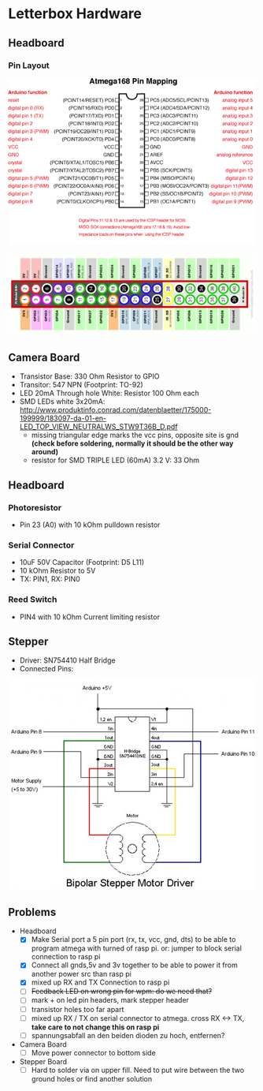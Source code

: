 # Letterbox Hardware

## Headboard

### Pin Layout

 ![Atmega168PinMap2](images/Atmega168PinMap2.png)

 ![Raspberry-Pi-GPIO-Layout-Model-B-Plus](images/Raspberry-Pi-GPIO-Layout-Model-B-Plus.png)

## Camera Board

* Transistor Base: 330 Ohm Resistor to GPIO
* Transitor: 547 NPN (Footprint: TO-92)
* LED 20mA Through hole White:  Resistor 100 Ohm each
* SMD LEDs white 3x20mA: http://www.produktinfo.conrad.com/datenblaetter/175000-199999/183097-da-01-en-LED_TOP_VIEW_NEUTRALWS_STW9T36B_D.pdf
  * missing triangular edge marks the vcc pins, opposite site is gnd **(check before soldering, normally it should be the other way around)**
  * resistor for SMD TRIPLE LED (60mA) 3.2 V: 33 Ohm


## Headboard

### Photoresistor

* Pin 23 (A0) with 10 kOhm pulldown resistor

### Serial Connector

* 10uF 50V Capacitor (Footprint: D5 L11)
* 10 kOhm Resistor to 5V
* TX: PIN1, RX: PIN0


### Reed Switch

* PIN4 with 10 kOhm Current limiting resistor


## Stepper

* Driver: SN754410 Half Bridge
* Connected Pins: 

![bipolar-stepper-drive](images/bipolar-stepper-drive.jpg)



## Problems

- Headboard
  * [x] Make Serial port a 5 pin port (rx, tx, vcc, gnd, dts) to be able to program atmega with turned of rasp pi. or: jumper to block serial connection to rasp pi
  * [x] Connect all gnds,5v and 3v together to be able to power it from another power src than rasp pi
  * [x] mixed up RX and TX Connection to rasp pi
  * [ ] ~~Feedback LED on wrong pin for wpm: do we need that?~~
  * [ ] mark + on led pin headers, mark stepper header
  * [ ] transistor holes too far apart
  * [ ] mixed up RX / TX on serial connector to atmega. cross RX <-> TX, **take care to not change this on rasp pi**
  * [ ] spannungsabfall an den beiden dioden zu hoch, entfernen?
- Camera Board
  * [ ] Move power connector to bottom side
- Stepper Board
  * [ ] Hard to solder via on upper fill. Need to put wire between the two ground holes or find another solution